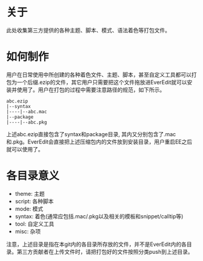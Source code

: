 # 关于

此处收集第三方提供的各种主题、脚本、模式、语法着色等打包文件。

# 如何制作

用户在日常使用中所创建的各种着色文件、主题、脚本，甚至自定义工具都可以打包为一个后缀.ezip的文件，其它用户只需要把这个文件拖放进EverEdit就可以安装并使用了。用户在打包的过程中需要注意路径的规范，如下所示。

```
abc.ezip
|--syntax
|----|--abc.mac
|--package
|----|--abc.pkg
```

上述abc.ezip直接包含了syntax和package目录, 其内又分别包含了.mac和.pkg。EverEdit会直接把上述压缩包内的文件放到安装目录，用户重启EE之后就可以使用了。

# 各目录意义

* theme: 主题
* script: 各种脚本
* mode: 模式
* syntax: 着色(通常应包括.mac/.pkg以及相关的模板和snippet/calltip等)
* tool: 自定义工具
* misc: 杂项

注意，上述目录是指在本git内的各目录所存放的文件，并不是EverEdit内的各目录。第三方贡献者在上传文件时，请把打包好的文件按照分类push到上述目录。


